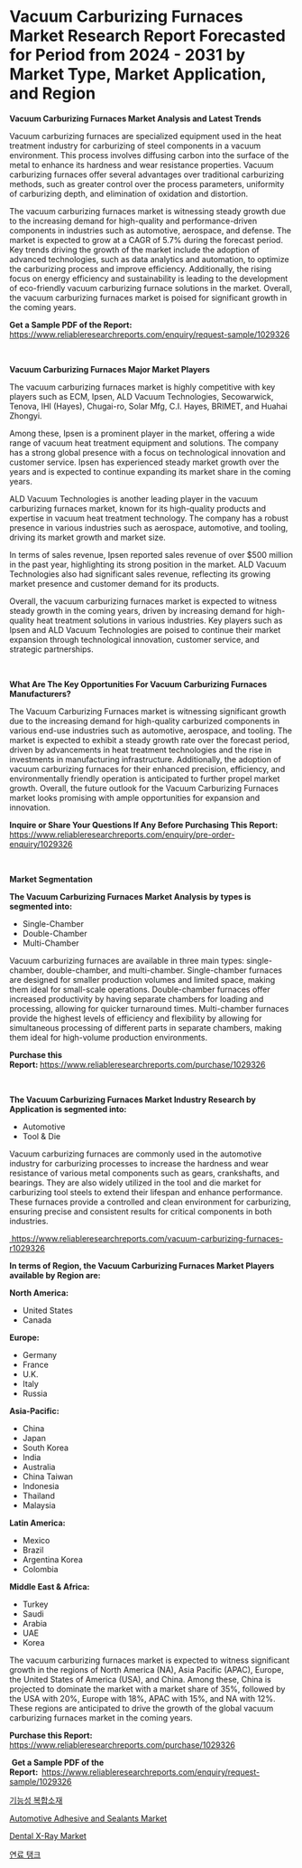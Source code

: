 <p><h1>Vacuum Carburizing Furnaces Market Research Report Forecasted for Period from 2024 -  2031 by Market Type, Market Application, and Region</h1></p><p><strong>Vacuum Carburizing Furnaces Market Analysis and Latest Trends</strong></p>
<p><p>Vacuum carburizing furnaces are specialized equipment used in the heat treatment industry for carburizing of steel components in a vacuum environment. This process involves diffusing carbon into the surface of the metal to enhance its hardness and wear resistance properties. Vacuum carburizing furnaces offer several advantages over traditional carburizing methods, such as greater control over the process parameters, uniformity of carburizing depth, and elimination of oxidation and distortion.</p><p>The vacuum carburizing furnaces market is witnessing steady growth due to the increasing demand for high-quality and performance-driven components in industries such as automotive, aerospace, and defense. The market is expected to grow at a CAGR of 5.7% during the forecast period. Key trends driving the growth of the market include the adoption of advanced technologies, such as data analytics and automation, to optimize the carburizing process and improve efficiency. Additionally, the rising focus on energy efficiency and sustainability is leading to the development of eco-friendly vacuum carburizing furnace solutions in the market. Overall, the vacuum carburizing furnaces market is poised for significant growth in the coming years.</p></p>
<p><strong>Get a Sample PDF of the Report:&nbsp;</strong> <a href="https://www.reliableresearchreports.com/enquiry/request-sample/1029326">https://www.reliableresearchreports.com/enquiry/request-sample/1029326</a></p>
<p>&nbsp;</p>
<p><strong>Vacuum Carburizing Furnaces Major Market Players</strong></p>
<p><p>The vacuum carburizing furnaces market is highly competitive with key players such as ECM, Ipsen, ALD Vacuum Technologies, Secowarwick, Tenova, IHI (Hayes), Chugai-ro, Solar Mfg, C.I. Hayes, BRIMET, and Huahai Zhongyi. </p><p>Among these, Ipsen is a prominent player in the market, offering a wide range of vacuum heat treatment equipment and solutions. The company has a strong global presence with a focus on technological innovation and customer service. Ipsen has experienced steady market growth over the years and is expected to continue expanding its market share in the coming years.</p><p>ALD Vacuum Technologies is another leading player in the vacuum carburizing furnaces market, known for its high-quality products and expertise in vacuum heat treatment technology. The company has a robust presence in various industries such as aerospace, automotive, and tooling, driving its market growth and market size.</p><p>In terms of sales revenue, Ipsen reported sales revenue of over $500 million in the past year, highlighting its strong position in the market. ALD Vacuum Technologies also had significant sales revenue, reflecting its growing market presence and customer demand for its products.</p><p>Overall, the vacuum carburizing furnaces market is expected to witness steady growth in the coming years, driven by increasing demand for high-quality heat treatment solutions in various industries. Key players such as Ipsen and ALD Vacuum Technologies are poised to continue their market expansion through technological innovation, customer service, and strategic partnerships.</p></p>
<p>&nbsp;</p>
<p><strong>What Are The Key Opportunities For Vacuum Carburizing Furnaces Manufacturers?</strong></p>
<p><p>The Vacuum Carburizing Furnaces market is witnessing significant growth due to the increasing demand for high-quality carburized components in various end-use industries such as automotive, aerospace, and tooling. The market is expected to exhibit a steady growth rate over the forecast period, driven by advancements in heat treatment technologies and the rise in investments in manufacturing infrastructure. Additionally, the adoption of vacuum carburizing furnaces for their enhanced precision, efficiency, and environmentally friendly operation is anticipated to further propel market growth. Overall, the future outlook for the Vacuum Carburizing Furnaces market looks promising with ample opportunities for expansion and innovation.</p></p>
<p><strong>Inquire or Share Your Questions If Any Before Purchasing This Report:</strong> <a href="https://www.reliableresearchreports.com/enquiry/pre-order-enquiry/1029326">https://www.reliableresearchreports.com/enquiry/pre-order-enquiry/1029326</a></p>
<p>&nbsp;</p>
<p><strong>Market Segmentation</strong></p>
<p><strong>The Vacuum Carburizing Furnaces Market Analysis by types is segmented into:</strong></p>
<p><ul><li>Single-Chamber</li><li>Double-Chamber</li><li>Multi-Chamber</li></ul></p>
<p><p>Vacuum carburizing furnaces are available in three main types: single-chamber, double-chamber, and multi-chamber. Single-chamber furnaces are designed for smaller production volumes and limited space, making them ideal for small-scale operations. Double-chamber furnaces offer increased productivity by having separate chambers for loading and processing, allowing for quicker turnaround times. Multi-chamber furnaces provide the highest levels of efficiency and flexibility by allowing for simultaneous processing of different parts in separate chambers, making them ideal for high-volume production environments.</p></p>
<p><strong>Purchase this Report:&nbsp;</strong><a href="https://www.reliableresearchreports.com/purchase/1029326">https://www.reliableresearchreports.com/purchase/1029326</a></p>
<p>&nbsp;</p>
<p><strong>The Vacuum Carburizing Furnaces Market Industry Research by Application is segmented into:</strong></p>
<p><ul><li>Automotive</li><li>Tool & Die</li></ul></p>
<p><p>Vacuum carburizing furnaces are commonly used in the automotive industry for carburizing processes to increase the hardness and wear resistance of various metal components such as gears, crankshafts, and bearings. They are also widely utilized in the tool and die market for carburizing tool steels to extend their lifespan and enhance performance. These furnaces provide a controlled and clean environment for carburizing, ensuring precise and consistent results for critical components in both industries.</p></p>
<p><a href="https://www.reliableresearchreports.com/vacuum-carburizing-furnaces-r1029326">&nbsp;https://www.reliableresearchreports.com/vacuum-carburizing-furnaces-r1029326</a></p>
<p><strong>In terms of Region, the Vacuum Carburizing Furnaces Market Players available by Region are:</strong></p>
<p>
    <p> <strong> North America: </strong>
        <ul>
            <li>United States</li>
            <li>Canada</li>
        </ul>
        </p> 
    <p> <strong> Europe: </strong>
        <ul>
            <li>Germany</li>
            <li>France</li>
            <li>U.K.</li>
            <li>Italy</li>
            <li>Russia</li>
        </ul>
        </p> 
    <p> <strong> Asia-Pacific: </strong>
        <ul>
            <li>China</li>
            <li>Japan</li>
            <li>South Korea</li>
            <li>India</li>
            <li>Australia</li>
            <li>China Taiwan</li>
            <li>Indonesia</li>
            <li>Thailand</li>
            <li>Malaysia</li>
        </ul>
        </p> 
    <p> <strong> Latin America: </strong>
        <ul>
            <li>Mexico</li>
            <li>Brazil</li>
            <li>Argentina Korea</li>
            <li>Colombia</li>
        </ul>
        </p> 
    <p> <strong> Middle East & Africa: </strong>
        <ul>
            <li>Turkey</li>
            <li>Saudi</li>
            <li>Arabia</li>
            <li>UAE</li>
            <li>Korea</li>
        </ul>
    </p>
    </p>
<p><p>The vacuum carburizing furnaces market is expected to witness significant growth in the regions of North America (NA), Asia Pacific (APAC), Europe, the United States of America (USA), and China. Among these, China is projected to dominate the market with a market share of 35%, followed by the USA with 20%, Europe with 18%, APAC with 15%, and NA with 12%. These regions are anticipated to drive the growth of the global vacuum carburizing furnaces market in the coming years.</p></p>
<p><strong>Purchase this Report: </strong><a href="https://www.reliableresearchreports.com/purchase/1029326">https://www.reliableresearchreports.com/purchase/1029326</a></p>
<p>&nbsp;<strong>Get a Sample PDF of the Report:&nbsp;&nbsp;</strong><a href="https://www.reliableresearchreports.com/enquiry/request-sample/1029326">https://www.reliableresearchreports.com/enquiry/request-sample/1029326</a></p>
<p><strong></strong></p>
<p><p><a href="https://github.com/RonSpencer61/Market-Research-Report-List-1/blob/main/195028478627.md">기능성 복합소재</a></p><p><a href="https://github.com/kathiaseamanalvaradovlprc2h/Market-Research-Report-List-2/blob/main/automotive-adhesive-and-sealants-market.md">Automotive Adhesive and Sealants Market</a></p><p><a href="https://github.com/EbonyHane1955/Market-Research-Report-List-1/blob/main/dental-x-ray-market.md">Dental X-Ray Market</a></p><p><a href="https://github.com/valroy852/Market-Research-Report-List-1/blob/main/931865078626.md">연료 탱크</a></p></p>